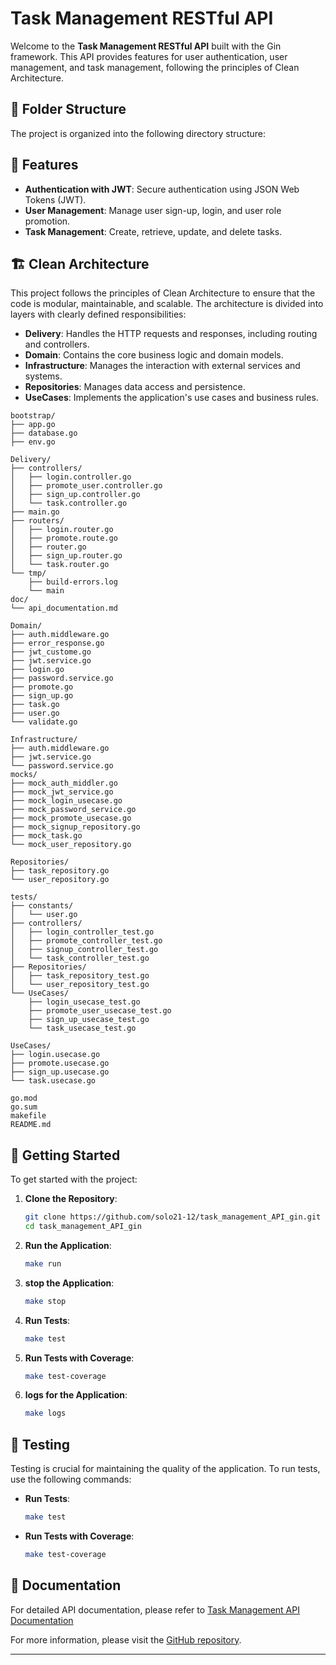 
# Task Management RESTful API

Welcome to the **Task Management RESTful API** built with the Gin framework. This API provides features for user authentication, user management, and task management, following the principles of Clean Architecture.


## 📁 Folder Structure

The project is organized into the following directory structure:

## 🚀 Features

- **Authentication with JWT**: Secure authentication using JSON Web Tokens (JWT).
- **User Management**: Manage user sign-up, login, and user role promotion.
- **Task Management**: Create, retrieve, update, and delete tasks.

## 🏗️ Clean Architecture

This project follows the principles of Clean Architecture to ensure that the code is modular, maintainable, and scalable. The architecture is divided into layers with clearly defined responsibilities:

- **Delivery**: Handles the HTTP requests and responses, including routing and controllers.
- **Domain**: Contains the core business logic and domain models.
- **Infrastructure**: Manages the interaction with external services and systems.
- **Repositories**: Manages data access and persistence.
- **UseCases**: Implements the application's use cases and business rules.

```
bootstrap/
├── app.go
├── database.go
├── env.go

Delivery/
├── controllers/
│   ├── login.controller.go
│   ├── promote_user.controller.go
│   ├── sign_up.controller.go
│   └── task.controller.go
├── main.go
├── routers/
│   ├── login.router.go
│   ├── promote.route.go
│   ├── router.go
│   ├── sign_up.router.go
│   └── task.router.go
└── tmp/
    ├── build-errors.log
    └── main
doc/
└── api_documentation.md

Domain/
├── auth.middleware.go
├── error_response.go
├── jwt_custome.go
├── jwt.service.go
├── login.go
├── password.service.go
├── promote.go
├── sign_up.go
├── task.go
├── user.go
└── validate.go

Infrastructure/
├── auth.middleware.go
├── jwt.service.go
└── password.service.go
mocks/
├── mock_auth_middler.go
├── mock_jwt_service.go
├── mock_login_usecase.go
├── mock_password_service.go
├── mock_promote_usecase.go
├── mock_signup_repository.go
├── mock_task.go
└── mock_user_repository.go

Repositories/
├── task_repository.go
└── user_repository.go

tests/
├── constants/
│   └── user.go
├── controllers/
│   ├── login_controller_test.go
│   ├── promote_controller_test.go
│   ├── signup_controller_test.go
│   └── task_controller_test.go
├── Repositories/
│   ├── task_repository_test.go
│   └── user_repository_test.go
└── UseCases/
    ├── login_usecase_test.go
    ├── promote_user_usecase_test.go
    ├── sign_up_usecase_test.go
    └── task_usecase_test.go

UseCases/
├── login.usecase.go
├── promote.usecase.go
├── sign_up.usecase.go
└── task.usecase.go

go.mod
go.sum
makefile
README.md
```

## 🏁 Getting Started

To get started with the project:

1. **Clone the Repository**:
   ```sh
   git clone https://github.com/solo21-12/task_management_API_gin.git
   cd task_management_API_gin
   ```

2. **Run the Application**:
   ```sh
   make run
   ```

3. **stop the Application**:
   ```sh
   make stop
   ```

4. **Run Tests**:
   ```sh
   make test
   ```

5. **Run Tests with Coverage**:
   ```sh
   make test-coverage
   ```
6. **logs for the Application**:
   ```sh
   make logs
   ```

## 🧪 Testing

Testing is crucial for maintaining the quality of the application. To run tests, use the following commands:

- **Run Tests**:
  ```sh
  make test
  ```

- **Run Tests with Coverage**:
  ```sh
  make test-coverage
  ```

## 📜 Documentation

For detailed API documentation, please refer to [Task Management API Documentation](https://documenter.getpostman.com/view/22911710/2sA3s3HAze)

For more information, please visit the [GitHub repository](https://github.com/solo21-12/task_management_API_gin).

---
